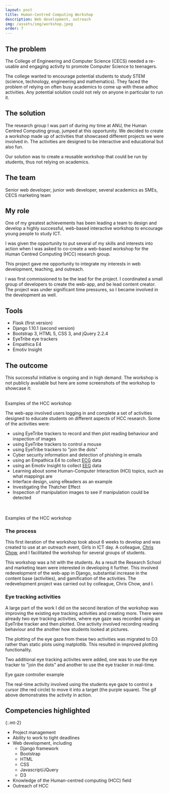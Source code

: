 ```yaml
---
layout: post
title: Human-Centred Computing Workshop
description: Web development, outreach
img: /assets/img/workshop.jpeg
order: 7
---
```


## The problem

The College of Engineering and Computer Science (CECS) needed a re-usable and engaging activity to promote Computer Science to teenagers. 

The college wanted to encourage potential students to study STEM (science, technology, engineering and mathematics). They faced the problem of relying on often busy academics to come up with these adhoc activities. Any potential solution could not rely on anyone in particular to run it. 

## The solution

The research group I was part of during my time at ANU, the Human Centred Computing group, jumped at this opportunity. We decided to create a workshop made up of activities that showcased different projects we were involved in. The activities are designed to be interactive and educational but also fun.

Our solution was to create a reusable workshop that could be run by students, thus not relying on academics.

## The team

Senior web developer, junior web developer, several academics as SMEs, CECS marketing team
 
## My role

One of my greatest achievements has been leading a team to design and develop a highly successful, web-based interactive workshop to encourage young people to study ICT.

I was given the opportunity to put several of my skills and interests into action when I was asked to co-create a web-based workshop for the Human Centred Computing (HCC) research group.

This project gave me opportunity to integrate my interests in web development, teaching, and outreach.

I was first commissioned to be the lead for the project. I coordinated a small group of developers to create the web-app, and be lead content creator. The project was under significant time pressures, so I became involved in the development as well.

## Tools

- Flask (first version)
- Django 1.10.1 (second version) 
- Bootstrap 3, HTML 5, CSS 3, and jQuery 2.2.4
- EyeTribe eye trackers
- Empathica E4 
- Emotiv Insight


## The outcome

This successful initiative is ongoing and in high demand. The workshop is not publicly available but here are some screenshots of the workshop to showcase it:

<div class="img_row">
    <img class="col one" src="{{ site.baseurl }}/assets/img/portfolio_images/HCCworkshop_start.png" alt="" title="Example of the HCC workshop"/>
    <img class="col one" src="{{ site.baseurl }}/assets/img/portfolio_images/HCCworkshop_homepage.png" alt="" title="Example of the HCC workshop"/>
    <img class="col one" src="{{ site.baseurl }}/assets/img/portfolio_images/HCCworkshop_activities.png" alt="" title="Example of the HCC workshop"/>
</div>
<div class="col three caption">
	Examples of the HCC workshop
</div>

The web-app involved users logging in and complete a set of activities designed to educate students on different aspects of HCC research. Some of the activities were:

- using EyeTribe trackers to record and then plot reading behaviour and inspection of images
- using EyeTribe trackers to control a mouse
- using EyeTribe trackers to "join the dots"
- Cyber security information and detection of phishing in emails
- using an Empathica E4 to collect [ECG](https://en.wikipedia.org/wiki/Electrocardiography) data
- using an Emotiv Insight to collect [EEG](https://en.wikipedia.org/wiki/Electroencephalography) data
- Learning about some Human-Computer Interaction (HCI) topics, such as what mappings are
- Interface design, using eReaders as an example
- Investigating the Thatcher Effect
- Inspection of manipulation images to see if manipulation could be detected

<div class="img_row">
    <img class="col one" src="{{ site.baseurl }}/assets/img/portfolio_images/HCCworkshop_activities2.png" alt="" title="Example of the HCC workshop"/>
    <img class="col one" src="{{ site.baseurl }}/assets/img/portfolio_images/HCCworkshop_eyetracking_activities.png" alt="" title="Example of the HCC workshop"/>
    <img class="col one" src="{{ site.baseurl }}/assets/img/portfolio_images/HCCworkshop_readingactivity.png" alt="" title="Example of the HCC workshop"/>
</div>
<div class="img_row">
    <img class="col one" src="{{ site.baseurl }}/assets/img/portfolio_images/HCCworkshop_eReaders.png" alt="" title="Example of the HCC workshop"/>
    <img class="col one" src="{{ site.baseurl }}/assets/img/portfolio_images/HCCworkshop_hci.png" alt="" title="Example of the HCC workshop"/>
    <img class="col one" src="{{ site.baseurl }}/assets/img/portfolio_images/HCCworkshop_mappings.png" alt="" title="Example of the HCC workshop"/>
</div>
<div class="col three caption">
	Examples of the HCC workshop
</div>


### The process 

This first iteration of the workshop took about 6 weeks to develop and was created to use at an outreach event, Girls in ICT day. A colleague, [Chris Chow](https://chrischow.me), and I facilitated the workshop for several groups of students.

This workshop was a hit with the students. As a result the Research School and marketing team were interested in developing it further. This involved redevelopment of the web-app in Django, substantial increase in the content base (activities), and gamification of the activities. The redevelopment project was carried out by colleague, Chris Chow, and I.

### Eye tracking activities

A large part of the work I did on the second iteration of the workshop was improving the existing eye tracking activities and creating more. There were already two eye tracking activities, where eye gaze was recorded using an EyeTribe tracker and then plotted. One activity involved recording reading behaviour and the another how students looked at pictures.

The plotting of the eye gaze from these two activities was migrated to D3 rather than static plots using matplotlib. This resulted in improved plotting functionality.

Two additional eye tracking activites were added, one was to use the eye tracker to "join the dots" and another to use the eye tracker in real-time. 

<img class="img_centre" src="{{ site.baseurl }}/assets/img/portfolio_images/controller.gif" alt="" title="Eye gaze controller example" />
<div class="col three caption">
	Eye gaze controller example
</div>

The real-time activity involved using the students eye gaze to control a cursor (the red circle) to move it into a target (the purple square). The gif above demonstrates the activity in action.

## Competencies highlighted

{:.mt-2}
* Project management 
* Ability to work to tight deadlines
* Web development, including
    * Django framework
    * Bootstrap
    * HTML
    * CSS
    * Javascript/JQuery
    * D3
* Knowledge of the Human-centred computing (HCC) field
* Outreach of HCC
